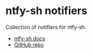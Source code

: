 # ntfy-sh notifiers

Collection of notifiers for ntfy-sh.

- [ntfy-sh docs](https://docs.ntfy.sh/)
- [GitHub repo](https://github.com/binwiederhier/ntfy)
